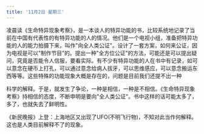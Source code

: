 ```yaml
---
title: '11月2日 星期三'
---
```


凌晨读《生命特异现象考察》，是一本谈人的特异功能的书，比较系统地记录了当前在中国有代表性的有特异功能的人的情况。他们是一个电视小组，准备把特异功能的人的能力拍摄下来，叫作"向全人类公证"。设计了一套方案，如何来公证，因为电视是可以"制作节目"的。提出一种"全方位公证"的方法，可能还是可以提出疑问，究竟是否能令人信服，要看实际。有不少有特异功能的人在书中有记录，如可以意念在硬币上打孔，可以通过意念给病人拔牙，可以思维感应，可以意念搬运东西等等。这些特殊的功能现象大概是存在的，问题是目前我们还提不出一种

科学的解释。于是，就发生了争论，一种是相信，一种是不相信。《生命特异现象考察》持相信的态度，不断申明是要向"全人类公证"。书中这样的话可能太多了，多了，也就失去了鲜明性。

《新民晚报》上登：上海地区又出现了UFO(不明飞行物)，不知对此当作何解释。这也是人类目前解释不了的现象。

